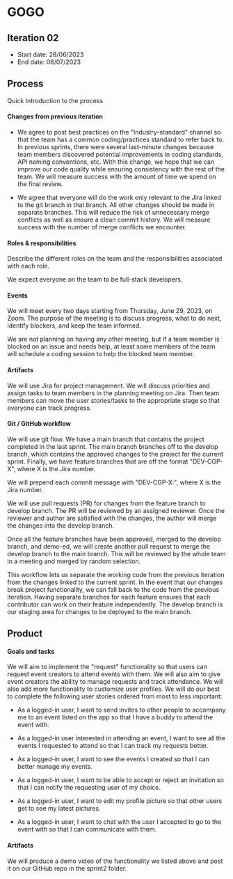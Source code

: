 # GOGO

## Iteration 02

 * Start date: 28/06/2023
 * End date: 06/07/2023

## Process

Quick Introduction to the process

#### Changes from previous iteration

 - We agree to post best practices on the "Industry-standard" channel so that the team has a common coding/practices standard to refer back to. In previous sprints, there were several last-minute changes because team members discovered potential improvements in coding standards, API naming conventions, etc. With this change, we hope that we can improve our code quality while ensuring consistency with the rest of the team. We will measure success with the amount of time we spend on the final review.

 - We agree that everyone will do the work only relevant to the Jira linked to the git branch in that branch. All other changes should be made in separate branches. This will reduce the risk of unnecessary merge conflicts as well as ensure a clean commit history. We will measure success with the number of merge conflicts we encounter.


#### Roles & responsibilities

Describe the different roles on the team and the responsibilities associated with each role.

We expect everyone on the team to be full-stack developers.


#### Events

We will meet every two days starting from Thursday, June 29, 2023, on Zoom. The purpose of the meeting is to discuss progress, what to do next, identify blockers, and keep the team informed.

We are not planning on having any other meeting, but if a team member is blocked on an issue and needs help, at least some members of the team will schedule a coding session to help the blocked team member.

#### Artifacts

We will use Jira for project management.
We will discuss priorities and assign tasks to team members in the planning meeting on Jira. Then team members can move the user stories/tasks to the appropriate stage so that everyone can track progress.

#### Git / GitHub workflow

We will use git flow. We have a main branch that contains the project completed in the last sprint. The main branch branches off to the develop branch, which contains the approved changes to the project for the current sprint. Finally, we have feature branches that are off the format "DEV-CGP-X", where X is the Jira number.

We will prepend each commit message with "DEV-CGP-X:", where X is the Jira number.

We will use pull requests (PR) for changes from the feature branch to develop branch. The PR will be reviewed by an assigned reviewer. Once the reviewer and author are satisfied with the changes, the author will merge the changes into the develop branch.

Once all the feature branches have been approved, merged to the develop branch, and demo-ed, we will create another pull request to merge the develop branch to the main branch. This will be reviewed by the whole team in a meeting and merged by random selection.

This workflow lets us separate the working code from the previous iteration from the changes linked to the current sprint. In the event that our changes break project functionality, we can fall back to the code from the previous iteration. Having separate branches for each feature ensures that each contributor can work on their feature independently. The develop branch is our staging area for changes to be deployed to the main branch.

## Product

#### Goals and tasks

 We will aim to implement the "request" functionality so that users can request event creators to attend events with them. We will also aim to give event creators the ability to manage requests and track attendance. We will also add more functionality to customize user profiles. We will do our best to complete the following user stories ordered from most to less important:

 - As a logged-in user, I want to send invites to other people to accompany me to an event listed on the app so that I have a buddy to attend the event with.

 - As a logged-in user interested in attending an event, I want to see all the events I requested to attend so that I can track my requests better.

 - As a logged-in user, I want to see the events I created so that I can better manage my events.

 - As a logged-in user, I want to be able to accept or reject an invitation so that I can notify the requesting user of my choice.

 - As a logged-in user, I want to edit my profile picture so that other users get to see my latest pictures. 

 - As a logged-in user, I want to chat with the user I accepted to go to the event with so that I can communicate with them.

#### Artifacts

We will produce a demo video of the functionality we listed above and post it on our GitHub repo in the sprint2 folder.
